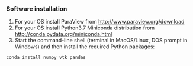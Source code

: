 ### Software installation

1. For your OS install ParaView from http://www.paraview.org/download
1. For your OS install Python3.7 Miniconda distribution from http://conda.pydata.org/miniconda.html
1. Start the command-line shell (terminal in MacOS/Linux, DOS prompt in Windows) and then install the
   required Python packages:

~~~
conda install numpy vtk pandas
~~~

<!-- These are likely not needed: -->
<!-- networkx gensim scikit-learn pandas jupyter plotly scipy -->
